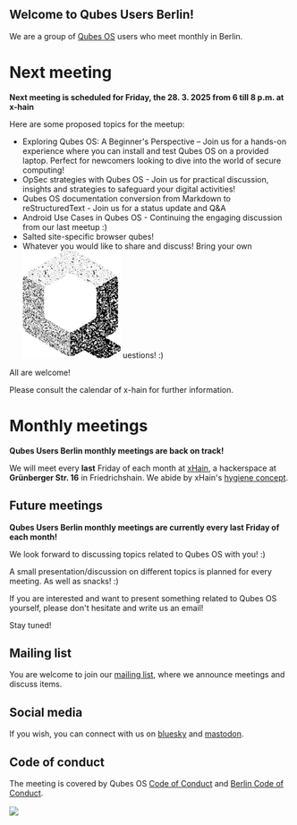 ## Welcome to Qubes Users Berlin!

We are a group of [Qubes OS](https://www.qubes-os.org) users who meet monthly in Berlin. 


# Next meeting

**Next meeting is scheduled for Friday, the 28. 3. 2025 from 6 till 8 p.m. at x-hain**

Here are some proposed topics for the meetup:

- Exploring Qubes OS: A Beginner's Perspective – Join us for a hands-on experience where you can install and test Qubes OS on a provided laptop. Perfect for newcomers looking to dive into the world of secure computing!
- OpSec strategies with Qubes OS - Join us for practical discussion, insights and strategies to safeguard your digital activities!
- Qubes OS documentation conversion from Markdown to reStructuredText - Join us for a status update and Q&A
- Android Use Cases in Qubes OS - Continuing the engaging discussion from our last meetup :)
- Salted site-specific browser qubes! 
- Whatever you would like to share and discuss! Bring your own ![Q](./qubes-logo-grain2.png) uestions! :)
   
All are welcome!

Please consult the calendar of x-hain for further information.


# Monthly meetings

**Qubes Users Berlin monthly meetings are back on track!**

We will meet every **last** Friday of each month at [xHain](https://x-hain.de/de/participate/#content), a hackerspace at **Grünberger Str. 16** in Friedrichshain. We abide by xHain's [hygiene concept](https://wiki.x-hain.de/de/xHain/hygiene-konzept).


## Future meetings

**Qubes Users Berlin monthly meetings are currently every last Friday of each month!**

We look forward to discussing topics related to Qubes OS with you! :) 

A small presentation/discussion on different topics is planned for every meeting. As well as snacks! :)

If you are interested and want to present something related to Qubes OS yourself,
please don't hesitate and write us an email! 

Stay tuned! 

## Mailing list

You are welcome to join our [mailing list](https://www.autistici.org/mailman/listinfo/qub), where we announce meetings and discuss items.

## Social media

If you wish, you can connect with us on [bluesky](https://bsky.app/profile/qubes-users-berlin.bsky.social) and [mastodon](https://mastodon.social/@qubes_users_berlin).

## Code of conduct

The meeting is covered by Qubes OS [Code of Conduct](https://qubes-os.org/code-of-conduct) and [Berlin Code of Conduct](https://berlincodeofconduct.org/). 

<img src="https://github.com/QubesOS/qubes-attachment/raw/master/icons/qubes-community-event/qubes-community-event.png" align="center" width="200">
